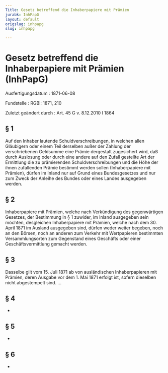 ```yaml
---
Title: Gesetz betreffend die Inhaberpapiere mit Prämien
jurabk: InhPapG
layout: default
origslug: inhpapg
slug: inhpapg

---
```


# Gesetz betreffend die Inhaberpapiere mit Prämien (InhPapG)

Ausfertigungsdatum
:   1871-06-08

Fundstelle
:   RGBl: 1871, 210

Zuletzt geändert durch
:   Art. 45 G v. 8.12.2010 I 1864

## § 1

Auf den Inhaber lautende Schuldverschreibungen, in welchen allen
Gläubigern oder einem Teil derselben außer der Zahlung der
verschriebenen Geldsumme eine Prämie dergestalt zugesichert wird, daß
durch Auslosung oder durch eine andere auf den Zufall gestellte Art
der Ermittlung die zu prämierenden Schuldverschreibungen und die Höhe
der ihnen zufallenden Prämie bestimmt werden sollen (Inhaberpapiere
mit Prämien), dürfen im Inland nur auf Grund eines Bundesgesetzes und
nur zum Zweck der Anleihe des Bundes oder eines Landes ausgegeben
werden.

## § 2

Inhaberpapiere mit Prämien, welche nach Verkündigung des gegenwärtigen
Gesetzes, der Bestimmung in § 1 zuwider, im Inland ausgegeben sein
möchten, desgleichen Inhaberpapiere mit Prämien, welche nach dem 30.
April 1871 im Ausland ausgegeben sind, dürfen weder weiter begeben,
noch an den Börsen, noch an anderen zum Verkehr mit Wertpapieren
bestimmten Versammlungsorten zum Gegenstand eines Geschäfts oder einer
Geschäftsvermittlung gemacht werden.

## § 3

Dasselbe gilt vom 15. Juli 1871 ab von ausländischen Inhaberpapieren
mit Prämien, deren Ausgabe vor dem 1. Mai 1871 erfolgt ist, sofern
dieselben nicht abgestempelt sind. ...

## § 4

-

## § 5

-

## § 6

-

